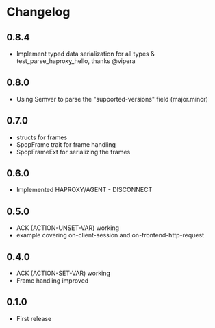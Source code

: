 Changelog
=========

## 0.8.4
- Implement typed data serialization for all types & test_parse_haproxy_hello, thanks @vipera

## 0.8.0
- Using Semver to parse the "supported-versions" field (major.minor)

## 0.7.0
- structs for frames
- SpopFrame trait for frame handling
- SpopFrameExt for serializing the frames

## 0.6.0
- Implemented HAPROXY/AGENT - DISCONNECT

## 0.5.0
- ACK (ACTION-UNSET-VAR) working
- example covering on-client-session and on-frontend-http-request

## 0.4.0
- ACK (ACTION-SET-VAR) working
- Frame handling improved

## 0.1.0
- First release
